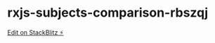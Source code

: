 # rxjs-subjects-comparison-rbszqj

[Edit on StackBlitz ⚡️](https://stackblitz.com/edit/rxjs-subjects-comparison-rbszqj)